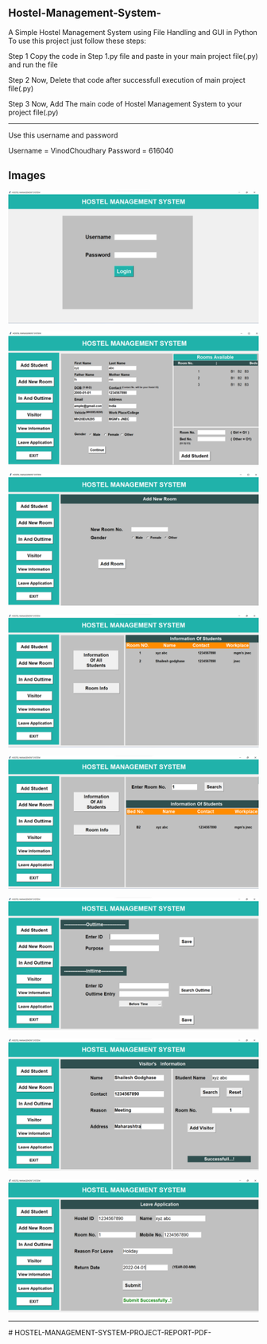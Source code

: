 ##  Hostel-Management-System-

A Simple Hostel Management System using File Handling and GUI in Python
To use this project just follow these steps:

Step 1
Copy the code in Step 1.py file and paste in your main project file(.py) and run the file

Step 2
Now, Delete that code after successfull execution of main project file(.py)

Step 3
Now, Add The main code of Hostel Management System to your project file(.py)

----------------------------------------------------

Use this username and password

Username = VinodChoudhary 
Password = 616040


## Images

![Login](https://github.com/vinodchoudharyy/HOSTEL-MANAGEMENT-SYSTEM-PROJECT-REPORT-PDF-/blob/main/Images/Login.png)

![Add Student](https://github.com/vinodchoudharyy/HOSTEL-MANAGEMENT-SYSTEM-PROJECT-REPORT-PDF-/blob/main/Images/addStudents.png)

![Add New Room](https://github.com/vinodchoudharyy/HOSTEL-MANAGEMENT-SYSTEM-PROJECT-REPORT-PDF-/blob/main/Images/AddNewRoom.png)

![All Information](https://github.com/vinodchoudharyy/HOSTEL-MANAGEMENT-SYSTEM-PROJECT-REPORT-PDF-/blob/main/Images/allInfo.png)

![Room Information](https://github.com/vinodchoudharyy/HOSTEL-MANAGEMENT-SYSTEM-PROJECT-REPORT-PDF-/blob/main/Images/RoomInfo.png)

![In and Out Time](https://github.com/vinodchoudharyy/HOSTEL-MANAGEMENT-SYSTEM-PROJECT-REPORT-PDF-/blob/main/Images/inOutTime.png)

![Visitor](https://github.com/vinodchoudharyy/HOSTEL-MANAGEMENT-SYSTEM-PROJECT-REPORT-PDF-/blob/main/Images/visitor.png)

![Leave Application](https://github.com/vinodchoudharyy/HOSTEL-MANAGEMENT-SYSTEM-PROJECT-REPORT-PDF-/blob/main/Images/Leave-Application.png)

----

#   H O S T E L - M A N A G E M E N T - S Y S T E M - P R O J E C T - R E P O R T - P D F - 
 
 
